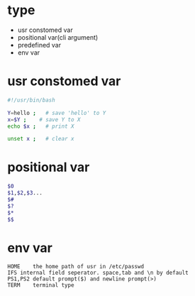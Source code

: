 # type
- usr constomed var
- positional var(cli argument)
- predefined var
- env var
# usr constomed var
```bash
#!/usr/bin/bash

Y=hello ;   # save 'hello' to Y
x=$Y ;    # save Y to X
echo $x ;   # print X

unset x ;   # clear x
```
# positional var
```bash
$0
$1,$2,$3...
$#
$?
$*
$$
```
# env var
    HOME    the home path of usr in /etc/passwd
    IFS internal field seperator. space,tab and \n by default
    PS1,PS2 default prompt($) and newline prompt(>) 
    TERM    terminal type